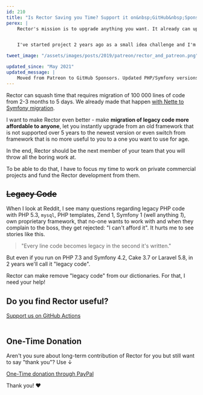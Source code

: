 ```yaml
---
id: 210
title: "Is Rector Saving you Time? Support it on&nbsp;GitHub&nbsp;Sponsors"
perex: |
    Rector's mission is to upgrade anything you want. It already can upgrade PHP 5.3 all the way to PHP 7.4 (we've added arrow functions yesterday to php-parser and today to Rector), Symfony from 2.8 to 4.3, remove code that does nothing, import namespaces in a smart way and 29 more levels.


    I've started project 2 years ago as a small idea challenge and I'm creating Rector in my free time. I think every Rector rule ever created should be free for everyone and for a that I need your help.

tweet_image: "/assets/images/posts/2019/patreon/rector_and_patreon.png"

updated_since: "May 2021"
updated_message: |
    Moved from Patreon to GitHub Sponsors. Updated PHP/Symfony versions that Rector now can upgrade.
---
```


Rector can squash time that requires migration of 100 000 lines of code from 2-3 months to 5 days. We already made that happen [with Nette to Symfony migration](/blog/2019/08/26/how-we-migrated-54-357-lines-of-code-nette-to-symfony-in-2-people-under-80-hours/).

I want to make Rector even better - make **migration of legacy code more affordable to anyone**, let you instantly upgrade from an old framework that is not supported over 5 years to the newest version or even switch from framework that is no more useful to you to a one you want to use for age.

In the end, Rector should be the next member of your team that you will throw all the boring work at.

To be able to do that, I have to focus my time to work on private commercial projects and fund the Rector development from them.

## ~~Legacy Code~~

When I look at Reddit, I see many questions regarding legacy PHP code with PHP 5.3, `mysql`, PHP templates, Zend 1, Symfony 1 (well anything *1*), own proprietary framework, that no-one wants to work with and when they complain to the boss, they get rejected: "I can't afford it". It hurts me to see stories like this.

<blockquote class="blockquote mt-4 mb-4 text-center">
    "Every line code becomes legacy in the second it's written."
</blockquote>

But even if you run on PHP 7.3 and Symfony 4.2, Cake 3.7 or Laravel 5.8, in 2 years we'll call it "legacy code".

Rector can make remove "legacy code" from our dictionaries. For that, I need your help!

<div class="text-center mt-5 mb-3" markdown=1>

<h2 class="text-center">Do you find Rector useful?</h2>


<a href="https://github.com/sponsors/TomasVotruba" class="btn btn-success btn-lg mt-2 mb-4">
    Support us on GitHub Actions
</a>
</div>


<br>

## One-Time Donation

Aren't you sure about long-term contribution of Rector for you but still want to say "thank you"?
Use ↓

<a href="https://www.paypal.me/rectorphp" class="btn btn-primary mt-2">
    One-Time donation through PayPal
</a>

<br>

Thank you! ❤️️
